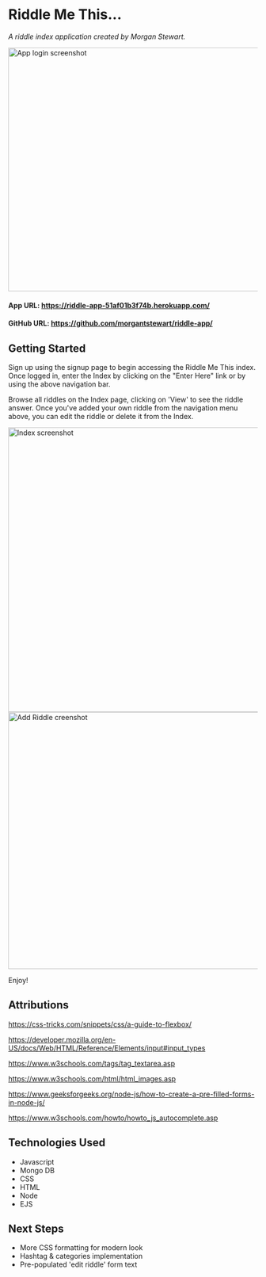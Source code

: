 # Riddle Me This...
*A riddle index application created by Morgan Stewart.*

<img width="679" height="492" alt="App login screenshot" src="https://github.com/user-attachments/assets/8de0186b-2749-406b-a5fb-b81ea5e88707" />


#### App URL: https://riddle-app-51af01b3f74b.herokuapp.com/

#### GitHub URL: https://github.com/morgantstewart/riddle-app/



## Getting Started
Sign up using the signup page to begin accessing the Riddle Me This index. 
Once logged in, enter the Index by clicking on the "Enter Here" link or by using the above navigation bar. 




Browse all riddles on the Index page, clicking on 'View' to see the riddle answer. 
Once you've added your own riddle from the navigation menu above, you can edit the riddle or delete it from the Index. 


<img width="679" height="575" alt="Index screenshot" src="https://github.com/user-attachments/assets/278b920f-4218-4c97-935d-bc287e3278e1" />




<img width="679" height="519" alt="Add Riddle creenshot" src="https://github.com/user-attachments/assets/0f6774fb-812f-4fcf-abe5-94f68ff847ce" />



Enjoy!



## Attributions

https://css-tricks.com/snippets/css/a-guide-to-flexbox/

https://developer.mozilla.org/en-US/docs/Web/HTML/Reference/Elements/input#input_types

https://www.w3schools.com/tags/tag_textarea.asp

https://www.w3schools.com/html/html_images.asp

https://www.geeksforgeeks.org/node-js/how-to-create-a-pre-filled-forms-in-node-js/

https://www.w3schools.com/howto/howto_js_autocomplete.asp


## Technologies Used
* Javascript
* Mongo DB
* CSS
* HTML
* Node
* EJS





## Next Steps
* More CSS formatting for modern look
* Hashtag & categories implementation
* Pre-populated 'edit riddle' form text
